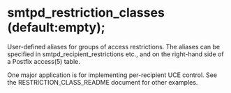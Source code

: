 # smtpd_restriction_classes (default:empty); 


User-defined aliases for groups of access restrictions. The aliases
can be specified in smtpd_recipient_restrictions etc., and on the
right-hand side of a Postfix access(5) table.



One major application is for implementing per-recipient UCE control.
See the RESTRICTION_CLASS_README document for other examples.



